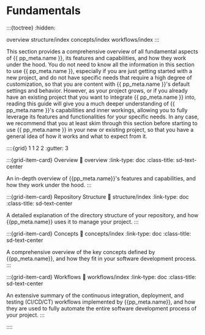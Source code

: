 # Fundamentals

:::{toctree}
:hidden:

overview
structure/index
concepts/index
workflows/index
:::

This section provides a comprehensive overview of all fundamental aspects of {{ pp_meta.name }},
its features and capabilities, and how they work under the hood.
You do not need to know all the information in this section to use {{ pp_meta.name }},
especially if you are just getting started with a new project,
and do not have specific needs that require a high degree of customization,
so that you are content with {{ pp_meta.name }}'s default settings and behavior.
However, as your project grows, or if you already have an existing project that you want to integrate
{{ pp_meta.name }} into, reading this guide will give you a much deeper understanding of
{{ pp_meta.name }}'s capabilities and inner workings,
allowing you to fully leverage its features and functionalities for your specific needs.
In any case, we recommend that you at least skim through this section
before starting to use {{ pp_meta.name }} in your new or existing project,
so that you have a general idea of how it works and what to expect from it.

::::{grid} 1 1 2 2
:gutter: 3

:::{grid-item-card} Overview
:link: overview
:link-type: doc
:class-title: sd-text-center

An in-depth overview of {{pp_meta.name}}'s features and capabilities,
and how they work under the hood.
:::

:::{grid-item-card} Repository Structure
:link: structure/index
:link-type: doc
:class-title: sd-text-center

A detailed explanation of the directory structure of your repository,
and how {{pp_meta.name}} uses it to manage your project.
:::

:::{grid-item-card} Concepts
:link: concepts/index
:link-type: doc
:class-title: sd-text-center

A comprehensive overview of the key concepts defined by {{pp_meta.name}},
and how they fit in your software development process.
:::

:::{grid-item-card} Workflows
:link: workflows/index
:link-type: doc
:class-title: sd-text-center

An extensive summary of the continuous integration, deployment, and testing (CI/CD/CT) workflows
implemented by {{pp_meta.name}}, and how they are used to fully automate
the entire software development process of your project.
:::

::::
